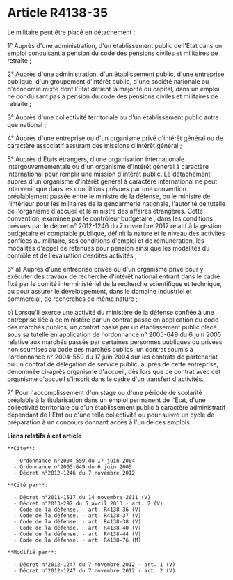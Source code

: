 # Article R4138-35

Le militaire peut être placé en détachement : 

1° Auprès d'une administration, d'un établissement public de l'Etat dans un emploi conduisant à pension du code des pensions
civiles et militaires de retraite ; 

2° Auprès d'une administration, d'un établissement public, d'une entreprise publique, d'un groupement d'intérêt public, d'une
société nationale ou d'économie mixte dont l'Etat détient la majorité du capital, dans un emploi ne conduisant pas à pension
du code des pensions civiles et militaires de retraite ; 

3° Auprès d'une collectivité territoriale ou d'un établissement public autre que national ; 

4° Auprès d'une entreprise ou d'un organisme privé d'intérêt général ou de caractère associatif assurant des missions
d'intérêt général ; 

5° Auprès d'Etats étrangers, d'une organisation internationale intergouvernementale ou d'un organisme d'intérêt général à
caractère international pour remplir une mission d'intérêt public. Le détachement auprès d'un organisme d'intérêt général à
caractère international ne peut intervenir que dans les conditions prévues par une convention préalablement passée entre le
ministre de la défense, ou le ministre de l'intérieur pour les militaires de la gendarmerie nationale, l'autorité de tutelle
de l'organisme d'accueil et le ministre des affaires étrangères. Cette convention, examinée par      le contrôleur
budgétaire , dans les conditions prévues par le décret n° 2012-1246 du 7 novembre 2012 relatif à la gestion budgétaire et
comptable publique, définit la nature et le niveau des activités confiées au militaire, ses conditions d'emploi et de
rémunération, les modalités d'appel de retenues pour pension ainsi que les modalités du contrôle et de l'évaluation desdites
activités ; 

6° a) Auprès d'une entreprise privée ou d'un organisme privé pour y exécuter des travaux de recherche d'intérêt national
entrant dans le cadre fixé par le comité interministériel de la recherche scientifique et technique, ou pour assurer le
développement, dans le domaine industriel et commercial, de recherches de même nature ; 

b) Lorsqu'il exerce une activité du ministère de la défense confiée à une entreprise liée à ce ministère par un contrat passé
en application du code des marchés publics, un contrat passé par un établissement public placé sous sa tutelle en application
de l'ordonnance n° 2005-649 du 6 juin 2005 relative aux marchés passés par certaines personnes publiques ou privées non
soumises au code des marchés publics, un contrat soumis à l'ordonnance n° 2004-559 du 17 juin 2004 sur les contrats de
partenariat ou un contrat de délégation de service public, auprès de cette entreprise, dénommée ci-après organisme d'accueil,
dès lors que ce contrat avec cet organisme d'accueil s'inscrit dans le cadre d'un transfert d'activités. 

7° Pour l'accomplissement d'un stage ou d'une période de scolarité préalable à la titularisation dans un emploi permanent de
l'Etat, d'une collectivité territoriale ou d'un établissement public à caractère administratif dépendant de l'Etat ou d'une
telle collectivité ou pour suivre un cycle de préparation à un concours donnant accès à l'un de ces emplois.

**Liens relatifs à cet article**

	**Cite**:

	  - Ordonnance n°2004-559 du 17 juin 2004
	  - Ordonnance n°2005-649 du 6 juin 2005
	  - Décret n°2012-1246 du 7 novembre 2012

	**Cité par**:

	  - Décret n°2011-1517 du 14 novembre 2011 (V)
	  - Décret n°2013-292 du 5 avril 2013 - art. 2 (V)
	  - Code de la défense. - art. R4138-36 (V)
	  - Code de la défense. - art. R4138-37 (V)
	  - Code de la défense. - art. R4138-38 (V)
	  - Code de la défense. - art. R4138-40 (V)
	  - Code de la défense. - art. R4138-44 (V)
	  - Code de la défense. - art. R4138-76 (M)

	**Modifié par**:

	  - Décret n°2012-1247 du 7 novembre 2012 - art. 1 (V)
	  - Décret n°2012-1247 du 7 novembre 2012 - art. 2 (V)
